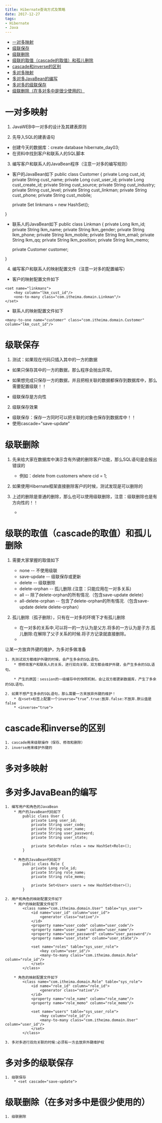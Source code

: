 ```yaml
---
title: Hibernate查询方式及策略
date: 2017-12-27
tags:
- Hibernate
- Java
---
```


<!-- TOC -->

- [一对多映射](#一对多映射)
- [级联保存](#级联保存)
- [级联删除](#级联删除)
- [级联的取值（cascade的取值）和孤儿删除](#级联的取值cascade的取值和孤儿删除)
- [cascade和inverse的区别](#cascade和inverse的区别)
- [多对多映射](#多对多映射)
- [多对多JavaBean的编写](#多对多javabean的编写)
- [多对多的级联保存](#多对多的级联保存)
- [级联删除（在多对多中是很少使用的）](#级联删除在多对多中是很少使用的)

<!-- /TOC -->

# 一对多映射

1. JavaWEB中一对多的设计及其建表原则

2. 先导入SQL的建表语句
* 创建今天的数据库：create database hibernate_day03;
* 在资料中找到客户和联系人的SQL脚本

3. 编写客户和联系人的JavaBean程序（注意一对多的编写规则）
* 客户的JavaBean如下
public class Customer {
	private Long cust_id;
	private String cust_name;
	private Long cust_user_id;
	private Long cust_create_id;
	private String cust_source;
	private String cust_industry;
	private String cust_level;
	private String cust_linkman;
	private String cust_phone;
	private String cust_mobile;

	private Set<Linkman> linkmans = new HashSet<Linkman>();

}

* 联系人的JavaBean如下
public class Linkman {
	private Long lkm_id;
	private String lkm_name;
	private String lkm_gender;
	private String lkm_phone;
	private String lkm_mobile;
	private String lkm_email;
	private String lkm_qq;
	private String lkm_position;
	private String lkm_memo;

	private Customer customer;

}

4. 编写客户和联系人的映射配置文件（注意一对多的配置编写）
* 客户的映射配置文件如下
<class name="com.itheima.domain.Customer" table="cst_customer">
	<id name="cust_id" column="cust_id">
		<generator class="native"/>
	</id>
	<property name="cust_name" column="cust_name"/>
	<property name="cust_user_id" column="cust_user_id"/>
	<property name="cust_create_id" column="cust_create_id"/>
	<property name="cust_source" column="cust_source"/>
	<property name="cust_industry" column="cust_industry"/>
	<property name="cust_level" column="cust_level"/>
	<property name="cust_linkman" column="cust_linkman"/>
	<property name="cust_phone" column="cust_phone"/>
	<property name="cust_mobile" column="cust_mobile"/>

	<set name="linkmans">
		<key column="lkm_cust_id"/>
		<one-to-many class="com.itheima.domain.Linkman"/>
	</set>
</class>

* 联系人的映射配置文件如下
<class name="com.itheima.domain.Linkman" table="cst_linkman">
	<id name="lkm_id" column="lkm_id">
		<generator class="native"/>
	</id>
	<property name="lkm_name" column="lkm_name"/>
	<property name="lkm_gender" column="lkm_gender"/>
	<property name="lkm_phone" column="lkm_phone"/>
	<property name="lkm_mobile" column="lkm_mobile"/>
	<property name="lkm_email" column="lkm_email"/>
	<property name="lkm_qq" column="lkm_qq"/>
	<property name="lkm_position" column="lkm_position"/>
	<property name="lkm_memo" column="lkm_memo"/>

	<many-to-one name="customer" class="com.itheima.domain.Customer" column="lkm_cust_id"/>
</class>


# 级联保存

1. 测试：如果现在代码只插入其中的一方的数据
* 如果只保存其中的一方的数据，那么程序会抛出异常。
* 如果想完成只保存一方的数据，并且把相关联的数据都保存到数据库中，那么需要配置级联！！

* 级联保存是方向性

2. 级联保存效果
* 级联保存：保存一方同时可以把关联的对象也保存到数据库中！！
* 使用cascade="save-update"


# 级联删除

1. 先来给大家在数据库中演示含有外键的删除客户功能，那么SQL语句是会报出错误的
	* 例如：delete from customers where cid = 1;

2. 如果使用Hibernate框架直接删除客户的时候，测试发现是可以删除的

3. 上述的删除是普通的删除，那么也可以使用级联删除，注意：级联删除也是有方向性的！！
	* <many-to-one cascade="delete" />


# 级联的取值（cascade的取值）和孤儿删除

1. 需要大家掌握的取值如下
	* none						-- 不使用级联
	* save-update				-- 级联保存或更新
	* delete					-- 级联删除
	* delete-orphan				-- 孤儿删除.(注意：只能应用在一对多关系)
	* all						-- 除了delete-orphan的所有情况.（包含save-update delete）
	* all-delete-orphan			-- 包含了delete-orphan的所有情况.（包含save-update delete delete-orphan）

2. 孤儿删除（孤子删除），只有在一对多的环境下才有孤儿删除
	* 在一对多的关系中,可以将一的一方认为是父方.将多的一方认为是子方.孤儿删除:在解除了父子关系的时候.将子方记录就直接删除。
	* <many-to-one cascade="delete-orphan" />


让某一方放弃外键的维护，为多对多做准备

	1. 先测试双方都维护外键的时候，会产生多余的SQL语句。
		* 想修改客户和联系人的关系，进行双向关联，双方都会维护外键，会产生多余的SQL语句。

		* 产生的原因：session的一级缓存中的快照机制，会让双方都更新数据库，产生了多余的SQL语句。

	2. 如果不想产生多余的SQL语句，那么需要一方来放弃外键的维护！
		* 在<set>标签上配置一个inverse=”true”.true:放弃.false:不放弃.默认值是false
		* <inverse="true">


# cascade和inverse的区别

	1. cascade用来级联操作（保存、修改和删除）
	2. inverse用来维护外键的


# 多对多映射


# 多对多JavaBean的编写

	1. 编写用户和角色的JavaBean
		* 用户的JavaBean代码如下
			public class User {
				private Long user_id;
				private String user_code;
				private String user_name;
				private String user_password;
				private String user_state;

				private Set<Role> roles = new HashSet<Role>();
			}

		* 角色的JavaBean代码如下
			public class Role {
				private Long role_id;
				private String role_name;
				private String role_memo;

				private Set<User> users = new HashSet<User>();
			}

	2. 用户和角色的映射配置文件如下
		* 用户的映射配置文件如下
			<class name="com.itheima.domain.User" table="sys_user">
				<id name="user_id" column="user_id">
					<generator class="native"/>
				</id>
				<property name="user_code" column="user_code"/>
				<property name="user_name" column="user_name"/>
				<property name="user_password" column="user_password"/>
				<property name="user_state" column="user_state"/>

				<set name="roles" table="sys_user_role">
					<key column="user_id"/>
					<many-to-many class="com.itheima.domain.Role" column="role_id"/>
				</set>
			</class>

		* 角色的映射配置文件如下
			<class name="com.itheima.domain.Role" table="sys_role">
				<id name="role_id" column="role_id">
					<generator class="native"/>
				</id>
				<property name="role_name" column="role_name"/>
				<property name="role_memo" column="role_memo"/>

				<set name="users" table="sys_user_role">
					<key column="role_id"/>
					<many-to-many class="com.itheima.domain.User" column="user_id"/>
				</set>
			</class>

	3. 多对多进行双向关联的时候:必须有一方去放弃外键维护权


# 多对多的级联保存

	1. 级联保存
		* <set cascade="save-update">


# 级联删除（在多对多中是很少使用的）

	1. 级联删除